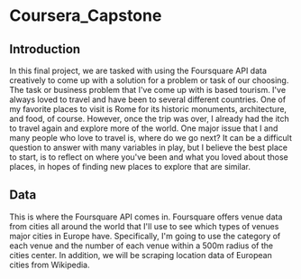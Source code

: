 # Coursera_Capstone
## Introduction
In this final project, we are tasked with using the Foursquare API data creatively to come up with a solution for a problem or task of our choosing. The task or business problem that I've come up with is based tourism.
I've always loved to travel and have been to several different countries. One of my favorite places to visit is Rome for its historic monuments, architecture, and food, of course. However, once the trip was over, I already had the itch to travel again and explore more of the world. One major issue that I and many people who love to travel is, where do we go next? It can be a difficult question to answer with many variables in play, but I believe the best place to start, is to reflect on where you've been and what you loved about those places, in hopes of finding new places to explore that are similar.
## Data
This is where the Foursquare API comes in. Foursquare offers venue data from cities all around the world that I'll use to see which types of venues major cities in Europe have. Specifically, I'm going to use the category of each venue and the number of each venue within a 500m radius of the cities center. In addition, we will be scraping location data of European cities from Wikipedia.
